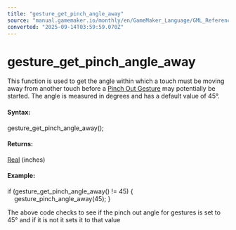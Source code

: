 ```yaml
---
title: "gesture_get_pinch_angle_away"
source: "manual.gamemaker.io/monthly/en/GameMaker_Language/GML_Reference/Game_Input/Gesture_Input/gesture_get_pinch_angle_away.htm"
converted: "2025-09-14T03:59:59.070Z"
---
```


# gesture\_get\_pinch\_angle\_away

This function is used to get the angle within which a touch must be moving away from another touch before a [Pinch Out Gesture](../../../../../../../The_Asset_Editors/Object_Properties/Gesture_Events.md) may potentially be started. The angle is measured in degrees and has a default value of 45°.

#### **Syntax:**

gesture\_get\_pinch\_angle\_away();

#### Returns:

[Real](../../../GML_Overview/Data_Types.md) (inches)

#### Example:

if (gesture\_get\_pinch\_angle\_away() != 45)
{
    gesture\_pinch\_angle\_away(45);
}

The above code checks to see if the pinch out angle for gestures is set to 45° and if it is not it sets it to that value